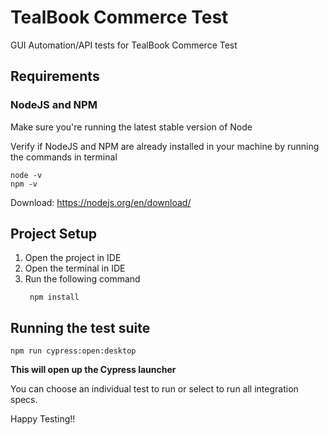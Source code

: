 # TealBook Commerce Test
GUI Automation/API tests for TealBook Commerce Test

## Requirements

### NodeJS and NPM
Make sure you're running the latest stable version of Node

Verify if NodeJS and NPM are already installed in your machine by running the commands in terminal
````
node -v
npm -v
````
Download: https://nodejs.org/en/download/

## Project Setup
1. Open the project in IDE
2. Open the terminal in IDE
3. Run the following command
    ````
     npm install
    ````
   
## Running the test suite

```
npm run cypress:open:desktop
```
**This will open up the Cypress launcher**

You can choose an individual test to run or select to run all integration specs.

Happy Testing!!

